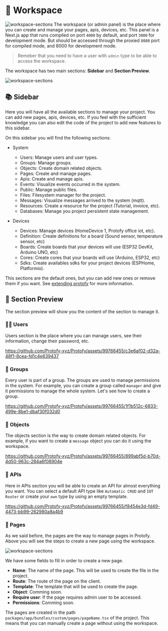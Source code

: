 # 💼 Workspace
![workspace-sections](https://raw.githubusercontent.com/Protofy-xyz/Protofy/assets/events/events-1.png)
The workspace (or admin panel) is the place where you can create and manage your pages, apis, devices, etc. This panel is a Next.js app that runs compiled on port `4000` by default, and port `3000` for development mode. But should be accessed through the proxied `8080` port for compiled mode, and 8000 for development mode.

> Remeber that you need to have a user with `admin` type to be able to access the workspace.

The workspace has two main sections: **Sidebar** and **Section Preview**.

![workspace-sections](https://raw.githubusercontent.com/Protofy-xyz/Protofy/assets/workspace/sections.png)

## 📚 Sidebar
Here you will have all the available sections to manage your project. You can add new pages, apis, devices, etc. If you feel with the sufficient knowledge you can also edit the code of the project to add new features to this sidebar. 

On this sidebar you will find the following sections:

- System
  - Users: Manage users and user types.
  - Groups: Manage groups.
  - Objects: Create domain related objects.
  - Pages: Create and manage pages.
  - Apis: Create and manage apis.
  - Events: Visualize events occurred in the system.
  - Public: Manage public files.
  - Files: Filesystem manager for the project.
  - Messages: Visualize messages arrived to the system (mqtt).
  - Resources: Create a resource for the project (Tutorial, invoice, etc).
  - Databases: Manage you project persistent state management. 

- Devices
  - Devices: Manage devices (HomeDevice 1, Protofy office iot, etc).
  - Definition: Create definitions for a board (Sound sensor, temperature sensor, etc)
  - Boards: Create boards that your devices will use (ESP32 DevKit, Arduino UNO, etc)
  - Cores: Create cores that your boards will use (Arduino, ESP32, etc)
  - Sdks: Create availables sdks for your project devices (ESPHome, Platformio). 

This sections are the default ones, but you can add new ones or remove them if you want. See [extending protofy](/docs/extending-protofy.md) for more information.

## 📱 Section Preview
The section preview will show you the content of the section to manage it.

### 🧑‍💻 Users
Users section is the place where you can manage users, see their information, change their password, etc.

https://github.com/Protofy-xyz/Protofy/assets/99766455/c3e6af02-d32a-48f1-8cea-fd1c4e639437

### 👥 Groups
Every user is part of a group. The groups are used to manage permissions in the system. For example, you can create a group called `manager` and give it permissions to manage the whole system. Let's see how to create a group. 

https://github.com/Protofy-xyz/Protofy/assets/99766455/1f1b512c-6833-499e-8be1-dbaf30f032d0

### 🧩 Objects
The objects section is the way to create domain related objects. For example, if you want to create a `message` object you can do it using the workspace.

https://github.com/Protofy-xyz/Protofy/assets/99766455/899abf5d-b70d-4d50-963c-284a6f08904e

### 🔎 APIs
Here in APIs section you will be able to create an API for almost everything you want. You can select a default API type like `Automatic CRUD` and `IOT Router` or create your `own` type by using an empty template. 

https://github.com/Protofy-xyz/Protofy/assets/99766455/f8454e3d-fd49-4473-bb99-262980a8a4b9

### 📄 Pages
As we said before, the pages are the way to manage pages in Protofy. Above you will see the steps to create a new page using the workspace. 

![workspace-sections](https://raw.githubusercontent.com/Protofy-xyz/Protofy/assets/pages/create-page.gif)

We have some fields to fill in order to create a new page. 
  - **Name**: The name of the page. This will be used to create the file in the project.
  - **Route**: The route of the page on the client.  
  - **Template**: The template that will be used to create the page.
  - **Object**: Comming soon.
  - **Require user**: If the page requires admin user to be accessed. 
  - **Permissions**: Comming soon. 

The pages are created in the path `packages/app/bundles/custom/pages/pageName.tsx` of the project. This means that you can manually create a page without using the workspace. 

